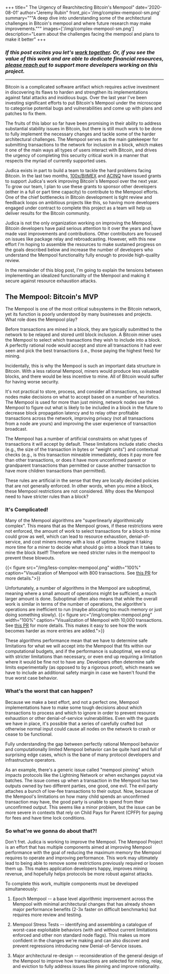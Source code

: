 +++
title=" The Urgency of Rearchitecting Bitcoin's Mempool"
date='2020-08-01'
author="Jeremy Rubin"
front_pic='/img/complex-mempool-sm.png'
summary="""A deep dive into understanding some of the architectural challenges in Bitcoin's mempool
and where future research may make improvements."""
images=['/img/complex-mempool-sm.png']
description="Learn about the challenges facing the mempool and plans to make it better"
+++

### *If this post excites you let's [work together](/join/). Or, if you see the value of this work and are able to dedicate financial resources, [please reach out](/join/) to support more developers working on this project.*

------------

Bitcoin is a complicated software artifact which requires active investment in discovering its flaws
to harden and strengthen its implementations against fatal attacks and insidious bugs. Over the last
year I've been investing significant efforts to put Bitcoin's Mempool under the microscope to
categorise potential bugs and vulnerabilities and come up with plans and patches to fix them.

The fruits of this labor so far have been promising in their ability to address substantial
stability issues in Bitcoin, but there is still much work to be done to fully implement the
necessary changes and tackle some of the harder architectural challenges. The Mempool serves as the
main gatekeeper for submitting transactions to the network for inclusion in a block, which makes it
one of the main ways all types of users interact with Bitcoin, and drives the urgency of completing
this security critical work in a manner that respects the myriad of currently supported uses.


Judica exists in part to build a team to tackle the hard problems facing Bitcoin. In the last two
months, [100x/BitMEX](/blog/100x-grant/) and [ACINQ](/blog/acinq-grant) have issued grants to
support Judica's work improving Bitcoin's Mempool over the next year. To grow our team, I plan to
use these grants to sponsor other developers (either in a full or part time capacity) to contribute
to the Mempool efforts.  One of the chief bottlenecks in Bitcoin development is tight review and
feedback loops on ambitious projects like this, so having more developers engaged under contract to
complete this project as a team will help us deliver results for the Bitcoin community.

Judica is not the only organization working on improving the Mempool, Bitcoin developers have paid
serious attention to it over the years and have made vast improvements and contributions. Other
contributors are focused on issues like package relay and rebroadcasting. However, with this new
effort I'm hoping to assemble the resources to make sustained progress on the  goals described below and
increase the number of developers who understand the Mempool functionality fully enough to provide
high-quality review.


In the remainder of this blog post, I'm going to explain the tensions between implementing an
idealized functionality of the Mempool and making it secure against resource exhaustion attacks.

## The Mempool: Bitcoin's MVP

The Mempool is one of the most critical subsystems in the Bitcoin network, yet its function is
poorly understood by many businesses and projects. What role does the Mempool play?

Before transactions are mined in a block, they are typically submitted to the network to be relayed
and stored until block inclusion. A Bitcoin miner uses the Mempool to select which transactions they
wish to include into a block. A perfectly rational node would accept and store all transactions it
had ever seen and pick the best transactions (i.e., those paying the highest fees) for mining. 

Incidentally, this is why the Mempool is such an important data structure in Bitcoin. With a less
rational Mempool, miners would produce less valuable blocks, and there would be less incentive to
mine. All of Bitcoin would suffer for having worse security.

It's not practical to store, process, and consider all transactions, so instead nodes make decisions
on what to accept based on a number of heuristics. The Mempool is used for more than just mining,
network nodes use the Mempool to figure out what is likely to be included in a block in the future
to decrease block propagation latency and to relay other profitable transactions across the network,
improving privacy (not all transactions from a node are yours) and improving the user experience of
transaction broadcast.

The Mempool has a number of artificial constraints on what types of transactions it will accept by
default. These limitations include static checks (e.g., the size of the transaction in bytes or
"weight units") and contextual checks (e.g., is this transaction mineable immediately, does it pay
more fee than other transactions, or does it have more unconfirmed parent or grandparent
transactions than permitted or cause another transaction to have more children transactions than
permitted).

These rules are artificial in the sense that they are locally decided policies that are not
generally enforced. In other words, when you mine a block, these Mempool restrictions are not
considered. Why does the Mempool need to have stricter rules than a block?

### It's Complicated!

Many of the Mempool algorithms are "superlinearly algorithmically complex". This means that as the
Mempool grows, if these restrictions were not enforced, the amount of work to select transactions
for a block to mine could grow as well, which can lead to resource exhaustion, denial-of-service,
and cost miners money with a loss of uptime. Imagine it taking more time for a miner to decide what
should go into a block than it takes to mine the block itself! Therefore we need stricter rules in
the mempool to prevent these blowouts.

{{< figure src="/img/less-complex-mempool.png" width="100%" caption="Visualization of Mempool with 800 transactions. See [this PR](https://github.com/bitcoin/bitcoin/pull/17292#issuecomment-547592769) for more details.">}}

Unfortunately, a number of algorithms in the Mempool are suboptimal, meaning where a small amount
of operations might be sufficient, a much larger amount is done. Suboptimal often also means that
while the overall work is similar in terms of the number of operations, the algorithm's operations
are inefficient to run (maybe allocating too much memory or just doing something slowly).
{{< figure src="/img/complex-mempool.png" width="100%" caption="Visualization of Mempool with 10,000 transactions. See [this PR](https://github.com/bitcoin/bitcoin/pull/17292#issuecomment-547592769) for more details. This makes it easy to see how the work becomes harder as more entries are added.">}}

These algorithms performance mean that we have to determine safe limitations for what we will accept
into the Mempool that fits within our computational budgets, and if the performance is suboptimal,
we end up with stricter limitations than necessary, or even end up requiring a limitation where it
would be fine not to have any. Developers often determine safe limits experimentally (as opposed to
by a rigorous proof), which means we have to include an additional safety margin in case we haven't
found the true worst case behavior.

### What's the worst that can happen?

Because we make a best effort, and not a perfect one, Mempool implementations have to make some
tough decisions about which transactions to process and which to ignore in order to prevent resource
exhaustion or other denial-of-service vulnerabilities. Even with the guards we have in place, it's
possible that a series of carefully crafted but otherwise normal input could cause all nodes on the
network to crash or cease to be functional.

Fully understanding the gap between perfectly rational Mempool behavior and computationally limited
Mempool behavior can be quite hard and full of surprising edge cases, which is the bane of many
protocol developers and infrastructure operators.

As an example, there's a generic issue called "mempool pinning" which impacts protocols like the
Lightning Network or when exchanges payout via batches. The issue comes up when a transaction in the
Mempool has two outputs owned by two different parties, one good, one evil. The evil party attaches
a bunch of low-fee transactions to their output. Now, because of the Mempool's limitations on how
many child spends an unconfirmed transaction may have, the good party is unable to spend from their
unconfirmed output. This seems like a minor problem, but the issue can be more severe in contexts
that rely on Child Pays for Parent (CPFP) for paying for fees and have time lock conditions.

### So what're we gonna do about that?!

 Don't fret. Judica is working to improve the Mempool. The Mempool Project is an effort that has multiple
components aimed at improving Mempool performance with the goal of reducing the maximum memory the
Mempool requires to operate and improving performance. This work may ultimately lead to being able
to remove some restrictions previously required or loosen them up. This makes application developers
happy, improves mining revenue, and hopefully helps protocols be more robust against attacks.

To complete this work, multiple components must be developed simultaneously:

1) Epoch Mempool --  a base level algorithmic improvement across the Mempool with minimal
architectural changes that has already shown major performance benefits (2-3x faster on difficult
benchmarks) but requires more review and testing.

2) Mempool Stress Tests -- identifying and assembling a catalogue of worst-case exploitable
behaviors (with and without current limitations enforced and other non standard node flags). This
makes us more confident in the changes we're making and can also discover and prevent regressions
introducing new Denial-of-Service issues.

3) Major architectural re-design -- reconsideration of the general design of the Mempool to improve
how transactions are selected for mining, relay, and eviction to fully address issues like pinning
and improve rationality.


